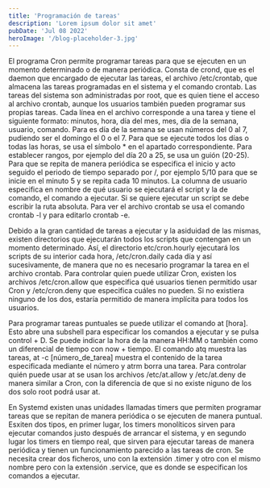 ```yaml
---
title: 'Programación de tareas'
description: 'Lorem ipsum dolor sit amet'
pubDate: 'Jul 08 2022'
heroImage: '/blog-placeholder-3.jpg'
---
```







El programa Cron permite programar tareas para que se ejecuten en un momento determinado o de manera periódica. Consta de crond, que es el daemon que encargado de ejecutar las tareas, el archivo /etc/crontab, que almacena las tareas programadas en el sistema y el comando crontab. Las tareas del sistema son administradas por root, que es quien tiene el acceso al archivo crontab, aunque los usuarios también pueden programar sus propias tareas. Cada línea en el archivo corresponde a una tarea y tiene el siguiente formato: minutos, hora, día del mes, mes, día de la semana, usuario, comando. Para es día de la semana se usan números del 0 al 7, pudiendo ser el domingo el 0 o el 7. Para que se ejecute todos los días o todas las horas, se usa el símbolo * en el apartado correspondiente. Para establecer rangos, por ejemplo del día 20 a 25, se usa un guión (20-25). Para que se repita de manera periódica se especifica el inicio y acto seguido el periodo de tiempo separado por /, por ejemplo 5/10 para que se inicie en el minuto 5 y se repita cada 10 minutos. La columna de usuario especifica en nombre de qué usuario se ejecutará el script y la de comando, el comando a ejecutar. Si se quiere ejecutar un script se debe escribir la ruta absoluta. Para ver el archivo crontab se usa el comando crontab -l y para editarlo crontab -e.

Debido a la gran cantidad de tareas a ejecutar y la asiduidad de las mismas, existen directorios que ejecutarán todos los scripts que contengan en un momento determinado. Así, el directorio etc/cron.hourly ejecutará los scripts de su interior cada hora, /etc/cron.daily cada día y así sucesivamente, de manera que no es necesario programar la tarea en el archivo crontab. Para controlar quien puede utilizar Cron, existen los archivos /etc/cron.allow que especifica qué usuarios tienen permitido usar Cron y /etc/cron.deny que especifica cuáles no pueden. Si no existiera ninguno de los dos, estaría permitido de manera implícita para todos los usuarios.

Para programar tareas puntuales se puede utilizar el comando at [hora]. Esto abre una subshell para especificar los comandos a ejecutar y se pulsa control + D. Se puede indicar la hora de la manera HH:MM o también como un diferencial de tiempo con now + tiempo. El comando atq muestra las tareas, at -c [número_de_tarea] muestra el contenido de la tarea especificada mediante el número y atrm borra una tarea. Para controlar quién puede usar at se usan los archivos /etc/at.allow y /etc/at.deny de manera similar a Cron, con la diferencia de que si no existe niguno de los dos solo root podrá usar at.

En Systemd existen unas unidades llamadas timers que permiten programar tareas que se repitan de manera periódica o se ejecuten de manera puntual. Esxiten dos tipos, en primer lugar, los timers monolíticos sirven para ejecutar comandos justo después de arrancar el sistema, y en segundo lugar los timers en tiempo real, que sirven para ejecutar tareas de manera periódica y tienen un funcionamiento parecido a las tareas de cron. Se necesita crear dos ficheros, uno con la extensión .timer y otro con el mismo nombre pero con la extensión .service, que es donde se especifican los comandos a ejecutar.